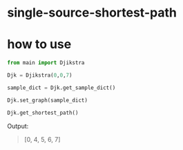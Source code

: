 # single-source-shortest-path

# how to use
```py
from main import Djikstra

Djk = Djikstra(0,0,7)

sample_dict = Djk.get_sample_dict()

Djk.set_graph(sample_dict)

Djk.get_shortest_path()
```

Output:
> [0, 4, 5, 6, 7]
